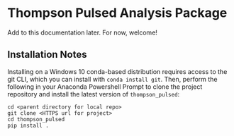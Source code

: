 # Thompson Pulsed Analysis Package

Add to this documentation later. For now, welcome!

## Installation Notes

Installing on a Windows 10 conda-based distribution requires access to the git CLI, which you can install with `conda install git`. Then, perform the following in your Anaconda Powershell Prompt to clone the project repository and install the latest version of `thompson_pulsed`:

```
cd <parent directory for local repo>
git clone <HTTPS url for project>
cd thompson_pulsed
pip install .
```